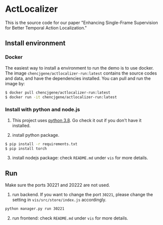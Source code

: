 # ActLocalizer

This is the source code for our paper "Enhancing Single-Frame Supervision for Better Temporal Action Localization."

## Install environment

### Docker
The easiest way to install a environment to run the demo is to use docker. The image `chencjgene/actlocalizer-run:latest` contains the source codes and data, and have the dependencies installed. You can pull and run the image by:

```sh
$ docker pull chencjgene/actlocalizer-run:latest
$ docker run -it chencjgene/actlocalizer-run:latest
```

### Install with python and node.js
1. This project uses [python 3.8](https://www.python.org/). Go check it out if you don't have it installed.

2. install python package.
```sh
$ pip install -r requirements.txt
$ pip install torch
```

3. install nodejs package: check `README.md` under `vis` for more details.

## Run
Make sure the ports 30221 and 20222 are not used.

1. run backend. If you want to change the port `30221`, please change the setting in `vis/src/store/index.js` accordingly.
```sh
python manager.py run 30221
```

2. run frontend: check `README.md` under `vis` for more details.